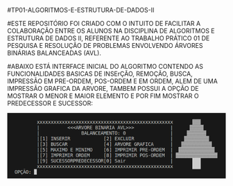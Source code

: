 #TP01-ALGORITMOS-E-ESTRUTURA-DE-DADOS-II

#ESTE REPOSITÓRIO FOI CRIADO COM O INTUITO DE FACILITAR A COLABORAÇÃO ENTRE OS ALUNOS NA DISCIPLINA DE ALGORITMOS E ESTRUTURA DE DADOS II, REFERENTE AO TRABALHO PRÁTICO 01 DE PESQUISA E RESOLUÇÃO DE PROBLEMAS ENVOLVENDO ÁRVORES BINÁRIAS BALANCEADAS (AVL).

#ABAIXO ESTÁ INTERFACE INICIAL DO ALGORITMO CONTENDO AS FUNCIONALIDADES BASICAS DE INSErÇÃO, REMOÇÃO, BUSCA, IMPRESSÃO EM PRE-ORDEM, POS-ORDEM E EM ORDEM, ALEM DE UMA IMPRESSÃO GRAFICA DA ARVORE, TAMBEM POSSUI A OPÇÃO DE MOSTRAR O MENOR E MAIOR ELEMENTO E POR FIM MOSTRAR O PREDECESSOR E SUCESSOR:

![Tela Inicial](./TerminalIMG.png)
